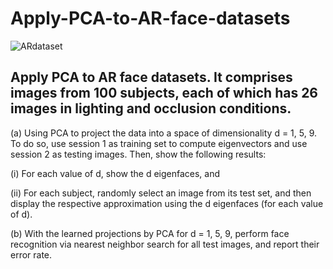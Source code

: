 # Apply-PCA-to-AR-face-datasets

<img src="https://i.imgur.com/lmxCGI4.png" alt="ARdataset" >

## Apply PCA to AR face datasets. It comprises images from 100 subjects, each of which has 26 images in lighting and occlusion conditions.
<p>(a) Using PCA to project the data into a space of dimensionality d = 1, 5, 9. To do so, use session 1 as training set to compute eigenvectors and use session 2 as testing images.
Then, show the following results:</p>
<p>(i) For each value of d, show the d eigenfaces, and</p>
<p>(ii) For each subject, randomly select an image from its test set, and then display the respective approximation using the d eigenfaces (for each value of d).</p>

<p>(b) With the learned projections by PCA for d = 1, 5, 9, perform face recognition via nearest neighbor search for all test images, and report their error rate.</p>
